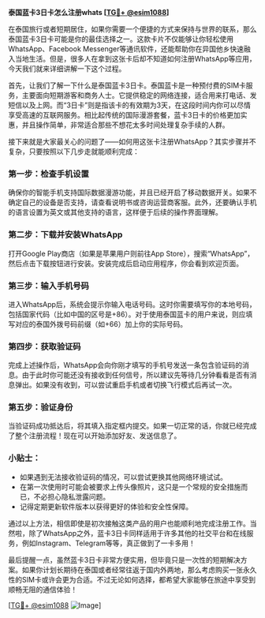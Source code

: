 **泰国蓝卡3日卡怎么注册whats [[TG💪+ @esim1088](https://t.me/s/esim1088)]**

在泰国旅行或者短期居住，如果你需要一个便捷的方式来保持与世界的联系，那么泰国蓝卡3日卡可能是你的最佳选择之一。这款卡片不仅能够让你轻松使用WhatsApp、Facebook Messenger等通讯软件，还能帮助你在异国他乡快速融入当地生活。但是，很多人在拿到这张卡后却不知道如何注册WhatsApp等应用，今天我们就来详细讲解一下这个过程。

首先，让我们了解一下什么是泰国蓝卡3日卡。泰国蓝卡是一种预付费的SIM卡服务，主要面向短期游客和商务人士。它提供稳定的网络连接，适合用来打电话、发短信以及上网。而“3日卡”则是指该卡的有效期为3天，在这段时间内你可以尽情享受高速的互联网服务。相比起传统的国际漫游套餐，蓝卡3日卡的价格更加实惠，并且操作简单，非常适合那些不想花太多时间处理复杂手续的人群。

接下来就是大家最关心的问题了——如何用这张卡注册WhatsApp？其实步骤并不复杂，只要按照以下几步走就能顺利完成：

### 第一步：检查手机设置
确保你的智能手机支持国际数据漫游功能，并且已经开启了移动数据开关。如果不确定自己的设备是否支持，请查看说明书或咨询运营商客服。此外，还要确认手机的语言设置为英文或其他支持的语言，这样便于后续的操作界面理解。

### 第二步：下载并安装WhatsApp
打开Google Play商店（如果是苹果用户则前往App Store），搜索“WhatsApp”，然后点击下载按钮进行安装。安装完成后启动应用程序，你会看到欢迎页面。

### 第三步：输入手机号码
进入WhatsApp后，系统会提示你输入电话号码。这时你需要填写你的本地号码，包括国家代码（比如中国的区号是+86）。对于使用泰国蓝卡的用户来说，则应填写对应的泰国外拨号码前缀（如+66）加上你的实际号码。

### 第四步：获取验证码
完成上述操作后，WhatsApp会向你刚才填写的手机号发送一条包含验证码的消息。由于此时你可能还没有接收到任何信号，所以建议先等待几分钟看看是否有消息弹出。如果没有收到，可以尝试重启手机或者切换飞行模式后再试一次。

### 第五步：验证身份
当验证码成功抵达后，将其填入指定框内提交。如果一切正常的话，你就已经完成了整个注册流程！现在可以开始添加好友、发送信息了。

### 小贴士：
- 如果遇到无法接收验证码的情况，可以尝试更换其他网络环境试试。
- 在第一次使用时可能会被要求上传头像照片，这只是一个常规的安全措施而已，不必担心隐私泄露问题。
- 记得定期更新软件版本以获得更好的体验和安全性保障。

通过以上方法，相信即使是初次接触这类产品的用户也能顺利地完成注册工作。当然啦，除了WhatsApp之外，蓝卡3日卡同样适用于许多其他的社交平台和在线服务，例如Instagram、Telegram等等，真正做到了一卡多用！

最后提醒一点，虽然蓝卡3日卡非常方便实用，但毕竟只是一次性的短期解决方案。如果你计划长期待在泰国或者经常往返于国内外两地，那么考虑购买一张永久性的SIM卡或许会更为合适。不过无论如何选择，都希望大家能够在旅途中享受到顺畅无阻的通信体验！

[[TG💪+ @esim1088](https://t.me/s/esim1088) ![Image](https://i.postimg.cc/4NQfJmqS/Snipaste-2025-05-13-00-14-12.png)]